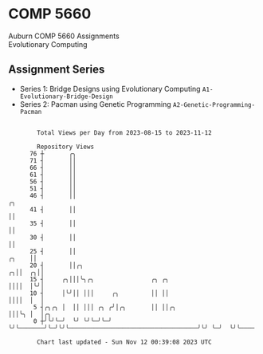 # COMP 5660
Auburn COMP 5660 Assignments  
Evolutionary Computing

## Assignment Series
- Series 1: Bridge Designs using Evolutionary Computing `A1-Evolutionary-Bridge-Design`
- Series 2: Pacman using Genetic Programming `A2-Genetic-Programming-Pacman`

```

        Total Views per Day from 2023-08-15 to 2023-11-12

        Repository Views
      76 ┼       ╭╮
      71 ┤       ││
      66 ┤       ││
      61 ┤       ││
      56 ┤       ││
      51 ┤       ││
      46 ┤       ││                                                                        ╭╮
      41 ┤       ││                                                                        ││
      35 ┤       ││                                                                        ││
      30 ┤       ││                                                                        ││
      25 ┤       ││                                                                  ╭╮    ││
      20 ┤       ││╭╮                                                              ╭╮││  ╭╮││
      15 ┤     ╭╮│││╰╮╭╮                ╭╮ ╭╮                                      ││││  │╰╯│
      10 ┤     │╰╯││ │││     ╭╮         ││ ││                                      ││││  │  │
       5 ┤╭╮╭╮ │  ││ │││ ╭╮ ╭╯│╭╮       ││ ││╭╮                                    │││╰╮ │  │╭╮
       0 ┼╯╰╯╰─╯  ╰╯ ╰╯╰─╯╰─╯ ╰╯╰───────╯╰─╯╰╯╰────────────────────────────────────╯╰╯ ╰─╯  ╰╯╰────

        Chart last updated - Sun Nov 12 00:39:08 2023 UTC
        
```

